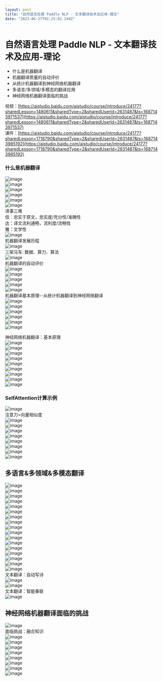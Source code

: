 ```yaml
---
layout: post
title: "自然语言处理 Paddle NLP - 文本翻译技术及应用-理论"
date: "2023-06-27T01:25:02.240Z"
---
```

自然语言处理 Paddle NLP - 文本翻译技术及应用-理论
================================

*   什么是机器翻译
*   机器翻译质量的自动评价
*   从统计机器翻译到神经网络机器翻译
*   多语言/多领域/多模态的翻译应用
*   神经网络机器翻译面临的挑战

视频：[https://aistudio.baidu.com/aistudio/course/introduce/24177?sharedLesson=1480611&sharedType=2&sharedUserId=2631487&ts=1687143971537](https://aistudio.baidu.com/aistudio/course/introduce/24177?sharedLesson=1480611&sharedType=2&sharedUserId=2631487&ts=1687143971537)  
课件：[https://aistudio.baidu.com/aistudio/course/introduce/24177?sharedLesson=1718790&sharedType=2&sharedUserId=2631487&ts=1687143985192](https://aistudio.baidu.com/aistudio/course/introduce/24177?sharedLesson=1718790&sharedType=2&sharedUserId=2631487&ts=1687143985192)

### 什么是机器翻译

![image](https://img2023.cnblogs.com/blog/80824/202306/80824-20230619102446736-1565979335.png)  
![image](https://img2023.cnblogs.com/blog/80824/202306/80824-20230619103147074-1428519187.png)  
![image](https://img2023.cnblogs.com/blog/80824/202306/80824-20230619103153480-1744583962.png)  
![image](https://img2023.cnblogs.com/blog/80824/202306/80824-20230619103158125-88076995.png)  
![image](https://img2023.cnblogs.com/blog/80824/202306/80824-20230619103202709-1381780458.png)  
![image](https://img2023.cnblogs.com/blog/80824/202306/80824-20230619103208019-1255089736.png)  
译事三难  
信：忠实于原文，忠实度/充分性/准确性  
达：译文流利通畅，流利度/流畅性  
雅：文学性  
![image](https://img2023.cnblogs.com/blog/80824/202306/80824-20230619103212327-1822764882.png)  
机器翻译发展历程  
![image](https://img2023.cnblogs.com/blog/80824/202306/80824-20230619103232976-1810964871.png)  
三架马车: 数据、算力、算法  
![image](https://img2023.cnblogs.com/blog/80824/202306/80824-20230619103302953-271088902.png)  
机器翻译的自动评价  
![image](https://img2023.cnblogs.com/blog/80824/202306/80824-20230619103618161-1669208331.png)  
![image](https://img2023.cnblogs.com/blog/80824/202306/80824-20230619103630349-502814632.png)  
![image](https://img2023.cnblogs.com/blog/80824/202306/80824-20230619103700502-186258081.png)  
![image](https://img2023.cnblogs.com/blog/80824/202306/80824-20230619103728190-982814943.png)  
![image](https://img2023.cnblogs.com/blog/80824/202306/80824-20230619103733033-21860023.png)  
机器翻译基本原理--从统计机器翻译到神经网络翻译  
![image](https://img2023.cnblogs.com/blog/80824/202306/80824-20230619103752560-66939611.png)  
![image](https://img2023.cnblogs.com/blog/80824/202306/80824-20230619103806999-10058157.png)  
![image](https://img2023.cnblogs.com/blog/80824/202306/80824-20230619103815096-757766064.png)  
![image](https://img2023.cnblogs.com/blog/80824/202306/80824-20230619103822555-465698927.png)  
![image](https://img2023.cnblogs.com/blog/80824/202306/80824-20230619103827673-1197320598.png)  
![image](https://img2023.cnblogs.com/blog/80824/202306/80824-20230619103830156-777645029.png)

神经网络机器翻译：基本原理  
![image](https://img2023.cnblogs.com/blog/80824/202306/80824-20230619103834637-367569355.png)  
![image](https://img2023.cnblogs.com/blog/80824/202306/80824-20230619103849181-955844767.png)  
![image](https://img2023.cnblogs.com/blog/80824/202306/80824-20230619103855089-312504915.png)  
![image](https://img2023.cnblogs.com/blog/80824/202306/80824-20230619103857392-43534655.png)  
![image](https://img2023.cnblogs.com/blog/80824/202306/80824-20230619103916084-945332692.png)  
![image](https://img2023.cnblogs.com/blog/80824/202306/80824-20230619103924963-1383762118.png)  
![image](https://img2023.cnblogs.com/blog/80824/202306/80824-20230619103932736-2094302347.png)  
![image](https://img2023.cnblogs.com/blog/80824/202306/80824-20230619103937994-2110196681.png)  
![image](https://img2023.cnblogs.com/blog/80824/202306/80824-20230619103957755-1289636409.png)

### SelfAttention计算示例

![image](https://img2023.cnblogs.com/blog/80824/202306/80824-20230619104216654-1108126802.png)  
注意力=向量相似度  
![image](https://img2023.cnblogs.com/blog/80824/202306/80824-20230619104228436-575066603.png)  
![image](https://img2023.cnblogs.com/blog/80824/202306/80824-20230619104238182-1348321390.png)  
![image](https://img2023.cnblogs.com/blog/80824/202306/80824-20230619104306234-1539434543.png)  
![image](https://img2023.cnblogs.com/blog/80824/202306/80824-20230619104347594-283329025.png)  
![image](https://img2023.cnblogs.com/blog/80824/202306/80824-20230619104353385-702544331.png)  
![image](https://img2023.cnblogs.com/blog/80824/202306/80824-20230619104404873-2119365760.png)  
![image](https://img2023.cnblogs.com/blog/80824/202306/80824-20230619104409822-334550824.png)  
![image](https://img2023.cnblogs.com/blog/80824/202306/80824-20230619104415183-1010158974.png)

多语言&多领域&多模态翻译
-------------

![image](https://img2023.cnblogs.com/blog/80824/202306/80824-20230619104436174-40660783.png)  
![image](https://img2023.cnblogs.com/blog/80824/202306/80824-20230619104440539-1122699243.png)  
![image](https://img2023.cnblogs.com/blog/80824/202306/80824-20230619104445295-941353164.png)  
![image](https://img2023.cnblogs.com/blog/80824/202306/80824-20230619104450418-1941114491.png)  
![image](https://img2023.cnblogs.com/blog/80824/202306/80824-20230619104454076-1392581359.png)  
![image](https://img2023.cnblogs.com/blog/80824/202306/80824-20230619104459010-126315949.png)  
![image](https://img2023.cnblogs.com/blog/80824/202306/80824-20230619104505548-233193526.png)  
![image](https://img2023.cnblogs.com/blog/80824/202306/80824-20230619104510643-405694656.png)  
![image](https://img2023.cnblogs.com/blog/80824/202306/80824-20230619104532993-501154066.png)  
![image](https://img2023.cnblogs.com/blog/80824/202306/80824-20230619104537157-1991325335.png)  
![image](https://img2023.cnblogs.com/blog/80824/202306/80824-20230619104543698-732015561.png)  
![image](https://img2023.cnblogs.com/blog/80824/202306/80824-20230619104547237-1096181339.png)  
![image](https://img2023.cnblogs.com/blog/80824/202306/80824-20230619104553909-557546523.png)  
![image](https://img2023.cnblogs.com/blog/80824/202306/80824-20230619104603119-95216142.png)  
![image](https://img2023.cnblogs.com/blog/80824/202306/80824-20230619104606672-529191144.png)  
![image](https://img2023.cnblogs.com/blog/80824/202306/80824-20230619104609950-1509316307.png)  
![image](https://img2023.cnblogs.com/blog/80824/202306/80824-20230619104613717-1611092214.png)  
文本翻译：自动写诗  
![image](https://img2023.cnblogs.com/blog/80824/202306/80824-20230619104617849-377617281.png)  
![image](https://img2023.cnblogs.com/blog/80824/202306/80824-20230619104633477-2054114385.png)  
文本翻译：智能春联  
![image](https://img2023.cnblogs.com/blog/80824/202306/80824-20230619104641991-1677546810.png)

神经网络机器翻译面临的挑战
-------------

![image](https://img2023.cnblogs.com/blog/80824/202306/80824-20230619104656156-49235644.png)  
面临挑战：融合知识  
![image](https://img2023.cnblogs.com/blog/80824/202306/80824-20230619104700472-279896897.png)  
![image](https://img2023.cnblogs.com/blog/80824/202306/80824-20230619104705545-513309040.png)  
![image](https://img2023.cnblogs.com/blog/80824/202306/80824-20230619104720456-471784600.png)  
![image](https://img2023.cnblogs.com/blog/80824/202306/80824-20230619104743790-896066111.png)  
![image](https://img2023.cnblogs.com/blog/80824/202306/80824-20230619104748875-260604782.png)  
![image](https://img2023.cnblogs.com/blog/80824/202306/80824-20230619104752779-2132730704.png)  
![image](https://img2023.cnblogs.com/blog/80824/202306/80824-20230619104757781-559743529.png)  
![image](https://img2023.cnblogs.com/blog/80824/202306/80824-20230619104803467-889942685.png)